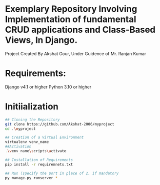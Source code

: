 # Exemplary Repository Involving Implementation of fundamental CRUD applications and Class-Based Views, In Django.
Project Created By Akshat Gour, Under Guidence of Mr. Ranjan Kumar

# Requirements:
Django v4.1 or higher
Python 3.10 or higher

# Initiialization

``` BASH
## Cloning the Repository
git clone https://github.com/Akshat-2006/myproject
cd .\myproject

## Creation of a Virtual Environment
virtualenv venv_name
##Activation
.\venv_name\scripts\activate

## Installation of Requirements
pip install -r requiremnets.txt

## Run (specify the port in place of 2, if mandatory
py manage.py runserver *
```
